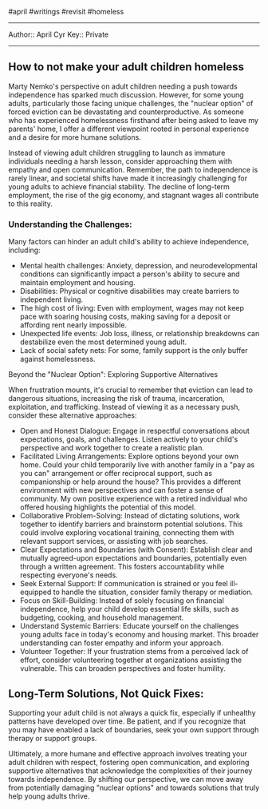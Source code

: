 #april #writings #revisit #homeless

---
Author:: April Cyr
Key:: Private

---
## How to not make your adult children homeless

Marty Nemko's perspective on adult children needing a push towards independence has sparked much discussion. However, for some young adults, particularly those facing unique challenges, the "nuclear option" of forced eviction can be devastating and counterproductive. As someone who has experienced homelessness firsthand after being asked to leave my parents' home, I offer a different viewpoint rooted in personal experience and a desire for more humane solutions.

Instead of viewing adult children struggling to launch as immature individuals needing a harsh lesson, consider approaching them with empathy and open communication. Remember, the path to independence is rarely linear, and societal shifts have made it increasingly challenging for young adults to achieve financial stability. The decline of long-term employment, the rise of the gig economy, and stagnant wages all contribute to this reality.
### Understanding the Challenges:

Many factors can hinder an adult child's ability to achieve independence, including:

- Mental health challenges: Anxiety, depression, and neurodevelopmental conditions can significantly impact a person's ability to secure and maintain employment and housing.
- Disabilities: Physical or cognitive disabilities may create barriers to independent living.
- The high cost of living: Even with employment, wages may not keep pace with soaring housing costs, making saving for a deposit or affording rent nearly impossible.
- Unexpected life events: Job loss, illness, or relationship breakdowns can destabilize even the most determined young adult.
- Lack of social safety nets: For some, family support is the only buffer against homelessness.

Beyond the "Nuclear Option": Exploring Supportive Alternatives

When frustration mounts, it's crucial to remember that eviction can lead to dangerous situations, increasing the risk of trauma, incarceration, exploitation, and trafficking. Instead of viewing it as a necessary push, consider these alternative approaches:

- Open and Honest Dialogue: Engage in respectful conversations about expectations, goals, and challenges. Listen actively to your child's perspective and work together to create a realistic plan.
- Facilitated Living Arrangements: Explore options beyond your own home. Could your child temporarily live with another family in a "pay as you can" arrangement or offer reciprocal support, such as companionship or help around the house? This provides a different environment with new perspectives and can foster a sense of community. My own positive experience with a retired individual who offered housing highlights the potential of this model.
- Collaborative Problem-Solving: Instead of dictating solutions, work together to identify barriers and brainstorm potential solutions. This could involve exploring vocational training, connecting them with relevant support services, or assisting with job searches.
- Clear Expectations and Boundaries (with Consent): Establish clear and mutually agreed-upon expectations and boundaries, potentially even through a written agreement. This fosters accountability while respecting everyone's needs.
- Seek External Support: If communication is strained or you feel ill-equipped to handle the situation, consider family therapy or mediation.
- Focus on Skill-Building: Instead of solely focusing on financial independence, help your child develop essential life skills, such as budgeting, cooking, and household management.
- Understand Systemic Barriers: Educate yourself on the challenges young adults face in today's economy and housing market. This broader understanding can foster empathy and inform your approach.
- Volunteer Together: If your frustration stems from a perceived lack of effort, consider volunteering together at organizations assisting the vulnerable. This can broaden perspectives and foster humility.
## Long-Term Solutions, Not Quick Fixes:

Supporting your adult child is not always a quick fix, especially if unhealthy patterns have developed over time. Be patient, and if you recognize that you may have enabled a lack of boundaries, seek your own support through therapy or support groups.

Ultimately, a more humane and effective approach involves treating your adult children with respect, fostering open communication, and exploring supportive alternatives that acknowledge the complexities of their journey towards independence. By shifting our perspective, we can move away from potentially damaging "nuclear options" and towards solutions that truly help young adults thrive.
